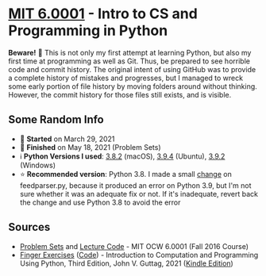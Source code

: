 # [MIT 6.0001](https://ocw.mit.edu/courses/electrical-engineering-and-computer-science/6-0001-introduction-to-computer-science-and-programming-in-python-fall-2016/) - Intro to CS and Programming in Python

**Beware!** :eyes: This is not only my first attempt at learning Python, but also my first time at programming as well as Git. Thus, be prepared to see horrible code and commit history. The original intent of using GitHub was to provide a complete history of mistakes and progresses, but I managed to wreck some early portion of file history by moving folders around without thinking. However, the commit history for those files still exists, and is visible.

## Some Random Info
* 📅 **Started** on March 29, 2021
* 🏁 **Finished** on May 18, 2021 (Problem Sets)
* ℹ️ **Python Versions I used**: [3.8.2](https://www.python.org/downloads/release/python-382/) (macOS), [3.9.4](https://www.python.org/downloads/release/python-394/) (Ubuntu), [3.9.2](https://www.python.org/downloads/release/python-392/) (Windows)
* ⭐ **Recommended version**: Python 3.8. I made a small [change](https://github.com/lcsm29/MIT6.0001/commit/c53684d2d6d06465bd0d08087161be7b7d529ee4) on feedparser.py, because it produced an error on Python 3.9, but I'm not sure whether it was an adequate fix or not. If it's inadequate, revert back the change and use Python 3.8 to avoid the error
    
## Sources
* [Problem Sets](https://ocw.mit.edu/courses/electrical-engineering-and-computer-science/6-0001-introduction-to-computer-science-and-programming-in-python-fall-2016/assignments/) and [Lecture Code](https://ocw.mit.edu/courses/electrical-engineering-and-computer-science/6-0001-introduction-to-computer-science-and-programming-in-python-fall-2016/lecture-slides-code/) - MIT OCW 6.0001 (Fall 2016 Course)
* [Finger Exercises](https://mitpress.mit.edu/books/introduction-computation-and-programming-using-python-third-edition) ([Code](https://github.com/guttag/Intro-to-Computation-and-Programming)) - Introduction to Computation and Programming Using Python, Third Edition, John V. Guttag, 2021 ([Kindle Edition](https://www.amazon.com/dp/B08C6YH4XK))
